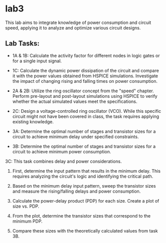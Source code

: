 # lab3
This lab aims to integrate knowledge of power consumption and circuit speed, applying it to analyze and optimize various circuit designs.  

## Lab Tasks:

- 1A & 1B: Calculate the activity factor for different nodes in logic gates or for a single input signal. 

- 1C: Calculate the dynamic power dissipation of the circuit and compare it with the power values obtained from HSPICE simulations. Investigate the impact of changing rising and falling times on power consumption.  

- 2A & 2B: Utilize the ring oscillator concept from the "speed" chapter. Perform pre-layout and post-layout simulations using HSPICE to verify whether the actual simulated values meet the specifications. 

- 2C: Design a voltage-controlled ring oscillator (VCO).  While this specific circuit might not have been covered in class, the task requires applying existing knowledge. 

- 3A: Determine the optimal number of stages and transistor sizes for a circuit to achieve minimum delay under specified constraints. 

- 3B: Determine the optimal number of stages and transistor sizes for a circuit to achieve minimum power consumption.  

3C: This task combines delay and power considerations.

1. First, determine the input pattern that results in the minimum delay. This requires analyzing the circuit's logic and identifying the critical path.

2. Based on the minimum delay input pattern, sweep the transistor sizes and measure the rising/falling delays and power consumption.

3. Calculate the power-delay product (PDP) for each size.
Create a plot of size vs. PDP.

4. From the plot, determine the transistor sizes that correspond to the minimum PDP.

5. Compare these sizes with the theoretically calculated values from task 3B. 